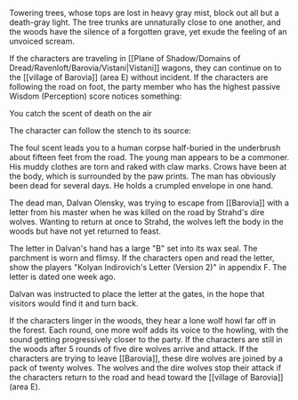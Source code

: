 Towering trees, whose tops are lost in heavy gray mist, block out all but a death-gray light. The tree trunks are unnaturally close to one another, and the woods have the silence of a forgotten grave, yet exude the feeling of an unvoiced scream.

If the characters are traveling in [[Plane of Shadow/Domains of Dread/Ravenloft/Barovia/Vistani|Vistani]] wagons, they can continue on to the [[village of Barovia]] (area E) without incident.
If the characters are following the road on foot, the party member who has the highest passive Wisdom (Perception) score notices something:

You catch the scent of death on the air

The character can follow the stench to its source:

The foul scent leads you to a human corpse half-buried in the underbrush about fifteen feet from the road. The young man appears to be a commoner. His muddy clothes are torn and raked with claw marks. Crows have been at the body, which is surrounded by the paw prints. The man has obviously been dead for several days. He holds a crumpled envelope in one hand.

The dead man, Dalvan Olensky, was trying to escape from [[Barovia]] with a letter from his master when he was killed on the road by Strahd's dire wolves. Wanting to return at once to Strahd, the wolves left the body in the woods but have not yet returned to feast.

The letter in Dalvan's hand has a large "B" set into its wax seal. The parchment is worn and flimsy. If the characters open and read the letter, show the players "Kolyan Indirovich's Letter (Version 2)" in appendix F. The letter is dated one week ago.

Dalvan was instructed to place the letter at the gates, in the hope that visitors would find it and turn back.

If the characters linger in the woods, they hear a lone wolf howl far off in the forest. Each round, one more wolf adds its voice to the howling, with the sound getting progressively closer to the party. If the characters are still in the woods after 5 rounds of five dire wolves arrive and attack. If the characters are trying to leave [[Barovia]], these dire wolves are joined by a pack of twenty wolves. The wolves and the dire wolves stop their attack if the characters return to the road and head toward the [[village of Barovia]] (area E).